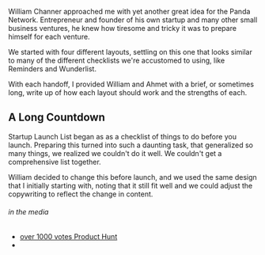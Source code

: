 William Channer approached me with yet another great idea for the Panda Network. Entrepreneur and founder of his own startup and many other small business ventures, he knew how tiresome and tricky it was to prepare himself for each venture.

We started with four different layouts, settling on this one that looks similar to many of the different checklists we're accustomed to using, like Reminders and Wunderlist.

With each handoff, I provided William and Ahmet with a brief, or sometimes long, write up of how each layout should work and the strengths of each. 



## A Long Countdown
Startup Launch List began as as a checklist of things to do before you launch. Preparing this turned into such a daunting task, that generalized so many things, we realized we couldn't do it well. We couldn't get a comprehensive list together. 

William decided to change this before launch, and we used the same design that I initially starting with, noting that it still fit well and we could adjust the copywriting to reflect the change in content.




###### in the media
* [over 1000 votes Product Hunt](http://www.producthunt.com/tech/startup-launch-list)
* 